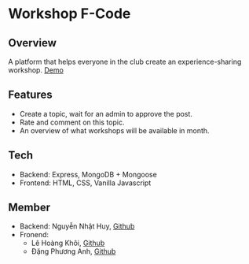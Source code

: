 # Workshop F-Code
## Overview
A platform that helps everyone in the club create an experience-sharing workshop. [Demo](http://workshop-fcode.herokuapp.com)
## Features
- Create a topic, wait for an admin to approve the post.
- Rate and comment on this topic.
- An overview of what workshops will be available in month.

## Tech
- Backend: Express, MongoDB + Mongoose
- Frontend: HTML, CSS, Vanilla Javascript

## Member
- Backend: Nguyễn Nhật Huy, [Github](https://github.com/oHTGo)
- Fronend:
    + Lê Hoàng Khôi, [Github](https://github.com/lehoangkhoi01)
    + Đặng Phương Anh, [Github](https://github.com/panhpanh)
